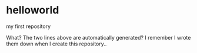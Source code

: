 helloworld
==========

my first repository

What?
The two lines above are automatically generated?
I remember I wrote them down when I create this repository..
